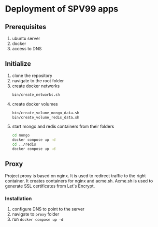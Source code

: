 # Deployment of SPV99 apps

## Prerequisites
1. ubuntu server
2. docker
3. access to DNS

## Initialize
1. clone the repository
2. navigate to the root folder
3. create docker networks
    ```bash
    bin/create_networks.sh
    ```
4. create docker volumes
    ```bash
    bin/create_volume_mongo_data.sh
    bin/create_volume_redis_data.sh
    ```
5. start mongo and redis containers from their folders
    ```bash
    cd mongo
    docker compose up -d
    cd ../redis
    docker compose up -d
    ```


## Proxy
Project proxy is based on nginx. It is used to redirect traffic to the right container. 
It creates containers for nginx and acme.sh. Acme.sh is used to generate SSL certificates from Let's Encrypt.

### Installation
1. configure DNS to point to the server
1. navigate to `proxy` folder
2. run `docker compose up -d`

